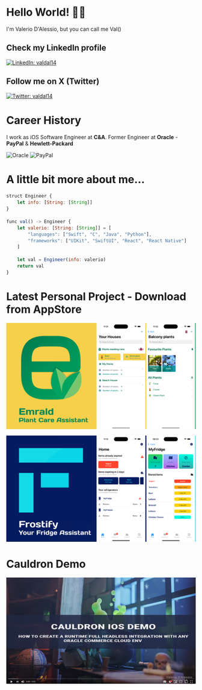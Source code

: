 # Hello World!  👋🏻

I'm Valerio D'Alessio, but you can call me Val()

## Check my LinkedIn profile

[![LinkedIn: valdal14](https://img.shields.io/badge/LinkedIn-0077B5?style=for-the-badge&logo=linkedin&logoColor=white)](https://www.linkedin.com/in/valdal14/) 

## Follow me on X (Twitter)
[![Twitter: valdal14](https://img.shields.io/twitter/follow/valdal14?label=Valerio%20D%27Alessio&style=social)](https://twitter.com/valdal14) 

# Career History

I work as iOS Software Engineer at **C&A**. Former Engineer at **Oracle** - **PayPal** & **Hewlett-Packard**

![Oracle](https://img.shields.io/badge/Oracle-F80000?style=for-the-badge&logo=oracle&logoColor=black)
![PayPal](https://img.shields.io/badge/PayPal-00457C?style=for-the-badge&logo=paypal&logoColor=white)

# A little bit more about me...

```javascript
struct Engineer {
    let info: [String: [String]]
}

func val() -> Engineer {
    let valerio: [String: [String]] = [
        "languages": ["Swift", "C", "Java", "Python"],
        "frameworks": ["UIKit", "SwiftUI", "React", "React Native"]
    ]

    let val = Engineer(info: valerio)
    return val
}
```

# Latest Personal Project - Download from AppStore

[![Watch the video](https://github.com/valdal14/valdal14/blob/main/emerald-banner.png?raw=true)](https://apps.apple.com/app/id6503892248)

[![Watch the video](https://github.com/valdal14/valdal14/blob/main/frostify-banner.png?raw=true)](https://apps.apple.com/app/id6739462653)

# Cauldron Demo

[![Watch the video](https://github.com/valdal14/valdal14/blob/main/cauldron.png?raw=true)](https://www.youtube.com/watch?v=gmRWrJOLkUI)

